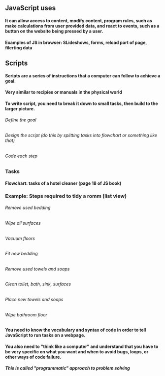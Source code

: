 ## JavaScript uses

#### It can allow access to content, modify content, program rules, such as make calculations from user provided data, and react to events, such as a button on the website being pressed by a user.

#### Examples of JS in browser: SLideshows, forms, reload part of page, filerting data

## Scripts

#### Scripts are a series of instructions that  a computer can follow to achieve a goal.

#### Very similar to recipies or manuals in the physical world

#### To write script, you need to break it down to small tasks, then build to the larger picture.
###### Define the goal
###### Design the script (do this by splitting tasks into flowchart or something like that)
###### Code each step

### Tasks

#### Flowchart: tasks of a hotel cleaner (page 18 of JS book)

### Example: Steps required to tidy a romm (list view)
###### Remove used bedding
###### Wipe all surfaces
###### Vacuum floors
###### Fit new bedding
###### Remove used towels and soaps
###### Clean toilet, bath, sink, surfaces
###### Place new towels and soaps
###### Wipe bathroom floor

#### You need to know the vocabulary and syntax of code in order to tell JavaScript to run tasks on a webpage.

#### You also need to "think like a computer" and understand that you have to be very specific on what you want and when to avoid bugs, loops, or other ways of code failure.

##### This is called "programmatic" approach to problem solving

